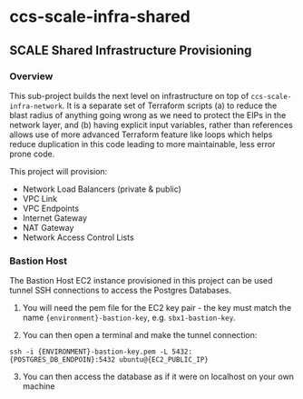 # ccs-scale-infra-shared

## SCALE Shared Infrastructure Provisioning

### Overview
This sub-project builds the next level on infrastructure on top of `ccs-scale-infra-network`. It is a separate set of Terraform scripts (a) to reduce the blast radius of anything going wrong as we need to protect the EIPs in the network layer, and (b) having explicit input variables, rather than references allows use of more advanced Terraform feature like loops which helps reduce duplication in this code leading to more maintainable, less error prone code.

This project will provision:

- Network Load Balancers (private & public)
- VPC Link
- VPC Endpoints
- Internet Gateway
- NAT Gateway
- Network Access Control Lists


### Bastion Host
The Bastion Host EC2 instance provisioned in this project can be used tunnel SSH connections to access the Postgres Databases. 

1. You will need the pem file for the EC2 key pair - the key must match the name `{environment}-bastion-key`, e.g. `sbx1-bastion-key`.

2. You can then open a terminal and make the tunnel connection:
```
ssh -i {ENVIRONMENT}-bastion-key.pem -L 5432:{POSTGRES_DB_ENDPOIN}:5432 ubuntu@{EC2_PUBLIC_IP}
```

3. You can then access the database as if it were on localhost on your own machine
